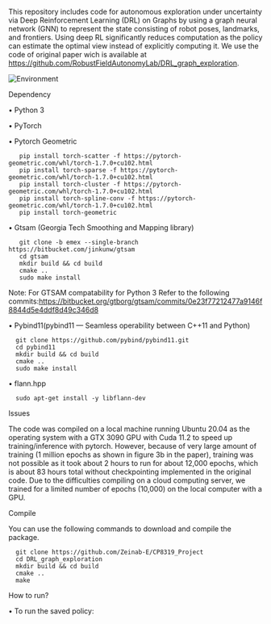 This repository includes code for autonomous exploration under uncertainty via Deep Reinforcement Learning (DRL) on Graphs by using a graph neural network (GNN) to represent the state consisting of robot
poses, landmarks, and frontiers. Using deep RL significantly reduces computation as the policy can estimate the optimal view instead of explicitly computing it.
We use the code of original paper wich is available at https://github.com/RobustFieldAutonomyLab/DRL_graph_exploration.

![Environment](https://user-images.githubusercontent.com/82809946/115228604-3b8fac00-a127-11eb-96f0-3b98ec3a5e12.png)


 Dependency
 
• Python 3

• PyTorch

• Pytorch Geometric
 
       pip install torch-scatter -f https://pytorch-geometric.com/whl/torch-1.7.0+cu102.html
       pip install torch-sparse -f https://pytorch-geometric.com/whl/torch-1.7.0+cu102.html
       pip install torch-cluster -f https://pytorch-geometric.com/whl/torch-1.7.0+cu102.html
       pip install torch-spline-conv -f https://pytorch-geometric.com/whl/torch-1.7.0+cu102.html
       pip install torch-geometric

• Gtsam (Georgia Tech Smoothing and Mapping library)

       git clone -b emex --single-branch https://bitbucket.com/jinkunw/gtsam
       cd gtsam
       mkdir build && cd build
       cmake ..
       sudo make install
Note: For GTSAM compatability for Python 3 Refer to the following commits:https://bitbucket.org/gtborg/gtsam/commits/0e23f77212477a9146f8844d5e4ddf8d49c346d8

• Pybind11(pybind11 — Seamless operability between C++11 and Python)

      git clone https://github.com/pybind/pybind11.git
      cd pybind11
      mkdir build && cd build
      cmake ..
      sudo make install

• flann.hpp

      sudo apt-get install -y libflann-dev



Issues

The code was compiled on a local machine running Ubuntu 20.04 as the operating system with a GTX 3090 GPU with Cuda 11.2 to speed up training/inference with pytorch. However,
because of very large amount of training (1 million epochs as shown in figure 3b in the paper), training was not possible as it took about 2 hours to run for about 12,000 epochs, which is about 83 hours total without checkpointing implemented in
the original code.
Due to the difficulties compiling on a cloud computing server, we trained for a limited number of epochs (10,000) on the local computer with a GPU.

Compile

You can use the following commands to download and compile the package.

      git clone https://github.com/Zeinab-E/CP8319_Project
      cd DRL_graph_exploration
      mkdir build && cd build
      cmake ..
      make

How to run?

• To run the saved policy:


